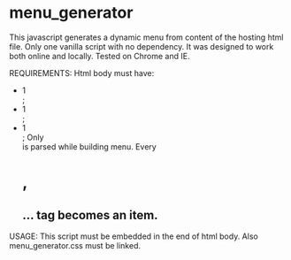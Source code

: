 # menu_generator
This javascript generates a dynamic menu from content of the hosting html file. Only one vanilla script with no dependency.
It was designed to work both online and locally.
Tested on Chrome and IE.

REQUIREMENTS:
Html body must have: 
- 1 <div class='header'>;
- 1 <div class='content'>;
- 1 <div class='footer'>;
 Only <div class='content'> is parsed while building menu. 
 Every <h1>, <h2>... tag becomes an item.
 
 USAGE:
 This script must be embedded in the end of html body.
 Also menu_generator.css must be linked.
